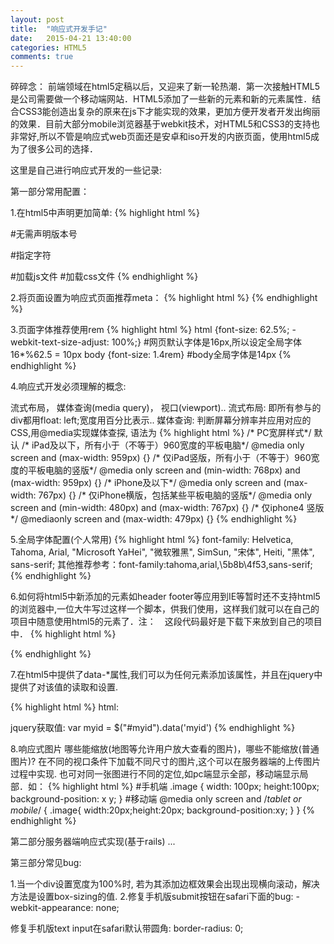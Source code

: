 ```yaml
---
layout: post
title:  "响应式开发手记"
date:   2015-04-21 13:40:00
categories: HTML5
comments: true
---
```


碎碎念： 前端领域在html5定稿以后，又迎来了新一轮热潮．第一次接触HTML5是公司需要做一个移动端网站．HTML5添加了一些新的元素和新的元素属性．结合CSS3能创造出复杂的原来在js下才能实现的效果，更加方便开发者开发出绚丽的效果．目前大部分mobile浏览器基于webkit技术，对HTML5和CSS3的支持也非常好,所以不管是响应式web页面还是安卓和iso开发的内嵌页面，使用html5成为了很多公司的选择．

这里是自己进行响应式开发的一些记录:

第一部分常用配置：

1.在html5中声明更加简单:
{% highlight html %}
<!DOCTYPE html>  #无需声明版本号
<meta charset="UTF-8"> #指定字符
<script src="test.js"></script> #加载js文件
<link rel="stylesheet" href="test.css"> #加载css文件
{% endhighlight %}

2.将页面设置为响应式页面推荐meta：
{% highlight html %}
<meta name="viewport" content="width=device-width, initial-scale=1, minimum-scale=1, maximum-scale=1, user-scalable=0" />
{% endhighlight %}

3.页面字体推荐使用rem
{% highlight html %}
html {font-size: 62.5%; -webkit-text-size-adjust: 100%;} #网页默认字体是16px,所以设定全局字体16*%62.5 = 10px
body {font-size: 1.4rem} #body全局字体是14px
{% endhighlight %}

4.响应式开发必须理解的概念:

流式布局， 媒体查询(media query)， 视口(viewport)..
流式布局: 即所有参与的div都用float: left;宽度用百分比表示..
媒体查询: 判断屏幕分辨率并应用对应的CSS,用@media实现媒体查探, 语法为
{% highlight html %}
/* PC宽屏样式*/
默认
/* iPad及以下，所有小于（不等于）960宽度的平板电脑*/
@media only screen and (max-width: 959px) {}
/* 仅iPad竖版，所有小于（不等于）960宽度的平板电脑的竖版*/
@media only screen and (min-width: 768px) and (max-width: 959px) {}
/* iPhone及以下*/
@media only screen and (max-width: 767px) {}
/* 仅iPhone横版，包括某些平板电脑的竖版*/
@media only screen and (min-width: 480px) and (max-width: 767px) {}
/* 仅iphone4 竖版*/
@mediaonly screen and (max-width: 479px) {}
{% endhighlight %}

5.全局字体配置(个人常用)
{% highlight html %}
font-family: Helvetica, Tahoma, Arial, "Microsoft YaHei", "微软雅黑", SimSun, "宋体", Heiti, "黑体", sans-serif;
其他推荐参考：font-family:tahoma,arial,\5b8b\4f53,sans-serif;
{% endhighlight %}

6.如何将html5中新添加的元素如header footer等应用到IE等暂时还不支持html5的浏览器中,一位大牛写过这样一个脚本，供我们使用，这样我们就可以在自己的项目中随意使用html5的元素了．注：　这段代码最好是下载下来放到自己的项目中．
{% highlight html %}
<!--[if IE]>
  <script src="http://html5shiv.googlecode.com/svn/trunk/html5.js">
  </script>
<![endif]-->
{% endhighlight %}

7.在html5中提供了data-*属性,我们可以为任何元素添加该属性，并且在jquery中提供了对该值的读取和设置.

{% highlight html %}
html:  <div id="myid" data-myid="product1">
jquery获取值: var myid = $("#myid").data('myid')
{% endhighlight %}

8.响应式图片
哪些能缩放(地图等允许用户放大查看的图片)，哪些不能缩放(普通图片)?
在不同的视口条件下加载不同尺寸的图片,这个可以在服务器端的上传图片过程中实现.
也可对同一张图进行不同的定位,如pc端显示全部，移动端显示局部．如：
{% highlight html %}
#手机端
.image {
  width: 100px; height:100px;
  background-position: x y;
}
#移动端
@media only screen and /*tablet or mobile*/ {
  .image{
    width:20px;height:20px;
    background-position:xy;
  }
}
{% endhighlight %}

第二部分服务器端响应式实现(基于rails)
...

第三部分常见bug:

1.当一个div设置宽度为100%时, 若为其添加边框效果会出现出现横向滚动，解决方法是设置box-sizing的值.
2.修复手机版submit按钮在safari下面的bug: -webkit-appearance: none;
  <p>修复手机版text input在safari默认带圆角: border-radius: 0;